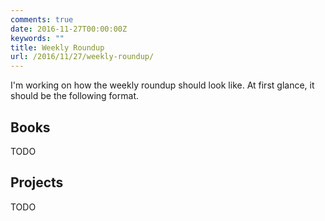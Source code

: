 ```yaml
---
comments: true
date: 2016-11-27T00:00:00Z
keywords: ""
title: Weekly Roundup
url: /2016/11/27/weekly-roundup/
---
```


I'm working on how the weekly roundup should look like. At first glance, it should be the following format.

## Books

TODO

## Projects 

TODO


